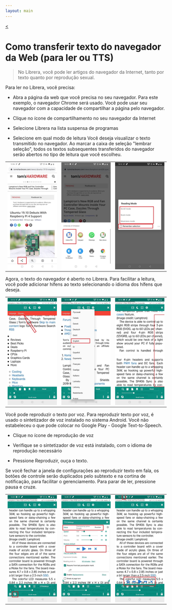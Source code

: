 ```yaml
---
layout: main
---
```

[<](/wiki/faq)

# Como transferir texto do navegador da Web (para ler ou TTS)

> No Librera, você pode ler artigos do navegador da Internet, tanto por texto quanto por reprodução sexual.

 
Para ler no Librera, você precisa:

* Abra a página da web que você precisa no seu navegador. Para este exemplo, o navegador Сhrome será usado. Você pode usar seu navegador com a capacidade de compartilhar a página pelo navegador.

* Clique no ícone de compartilhamento no seu navegador da Internet

* Selecione Librera na lista suspensa de programas

* Selecione em qual modo de leitura Você deseja visualizar o texto transmitido no navegador. Ao marcar a caixa de seleção &quot;lembrar seleção&quot;, todos os textos subsequentes transferidos do navegador serão abertos no tipo de leitura que você escolheu.

||||
|-|-|-|
|![](1.jpg)|![](2.jpg)|![](3.jpg)|


Agora, o texto do navegador é aberto no Librera. Para facilitar a leitura, você pode adicionar hífens ao texto selecionando o idioma dos hífens que deseja.


||||
|-|-|-|
|![](4.jpg)|![](5.jpg)|![](6.jpg)|


Você pode reproduzir o texto por voz. Para reproduzir texto por voz, é usado o sintetizador de voz instalado no sistema Android.
Você não estabeleceu o que pode colocar no Google Play - Google Text-to-Speech.

* Clique no ícone de reprodução de voz

* Verifique se o sintetizador de voz está instalado, com o idioma de reprodução necessário

* Pressione Reproduzir, ouça o texto.

Se você fechar a janela de configurações ao reproduzir texto em fala, os botões de controle serão duplicados pelo subtexto e na cortina de notificação, para facilitar o gerenciamento. Para parar de ler, pressione pausa e cruze.


||||
|-|-|-|
|![](7.jpg)|![](8.jpg)|![](10.jpg)|
